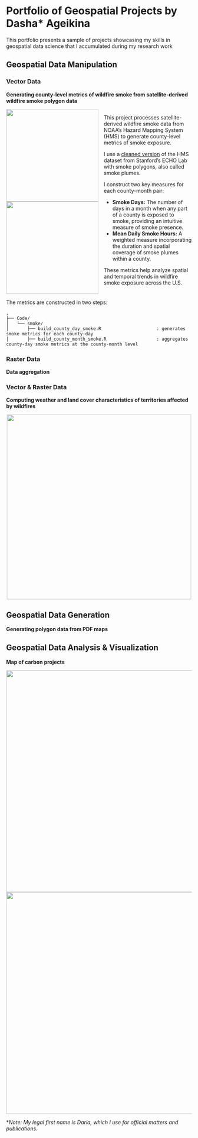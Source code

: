 # Portfolio of Geospatial Projects by Dasha* Ageikina

This portfolio presents a sample of projects showcasing my skills in geospatial data science that I accumulated during my research work

## Geospatial Data Manipulation

### Vector Data

**Generating county-level metrics of wildfire smoke from satellite-derived wildfire smoke polygon data**
<div style="display: flex; align-items: start; gap: 15px;">
  <div style="display: flex; flex-direction: column;">
    <img src="https://github.com/user-attachments/assets/10e7d8e0-9442-4a49-8d9a-d5a42df61f49" width="250">
    <img src="https://github.com/user-attachments/assets/d24c7180-46ea-42fd-a9f2-feeee6388127" width="250">
  </div>
  <div>
    <p>This project processes satellite-derived wildfire smoke data from NOAA’s Hazard Mapping System (HMS) to generate county-level metrics of smoke exposure.</p>
    <p>I use a <a href="https://github.com/echolab-stanford/wildfire-map-public/tree/main/data/smoke">cleaned version</a> of the HMS dataset from Stanford’s ECHO Lab with smoke polygons, also called smoke plumes.</p>
    <p>I construct two key measures for each county-month pair:</p>
    <ul>
      <li><b>Smoke Days:</b> The number of days in a month when any part of a county is exposed to smoke, providing an intuitive measure of smoke presence.</li>
      <li><b>Mean Daily Smoke Hours:</b> A weighted measure incorporating the duration and spatial coverage of smoke plumes within a county.</li>
    </ul>
    <p>These metrics help analyze spatial and temporal trends in wildfire smoke exposure across the U.S.</p>
  </div>
</div>

The metrics are constructed in two steps:

```
.
├── Code/                           
│   └── smoke/
│       ├── build_county_day_smoke.R                     : generates smoke metrics for each county-day
│       ├── build_county_month_smoke.R                   : aggregates county-day smoke metrics at the county-month level 
```

### Raster Data

**Data aggregation**

### Vector & Raster Data

**Computing weather and land cover characteristics of territories affected by wildfires**
<div align="center">
<img src="https://github.com/user-attachments/assets/194d7aa8-c017-46c3-9cb0-745c2d842729" width="500">
</div>

## Geospatial Data Generation

**Generating polygon data from PDF maps**

## Geospatial Data Analysis & Visualization

**Map of carbon projects**
<div align="center">
<img src="https://github.com/user-attachments/assets/3ddaf18e-0e92-4755-b0ff-7d4f99b66817" width="600">
</div>

<div align="center">
<img src="https://github.com/user-attachments/assets/389c26b3-84b6-4aaa-a343-9888b24910c7" width="600">
</div>

**Note: My legal first name is Daria, which I use for official matters and publications.*
